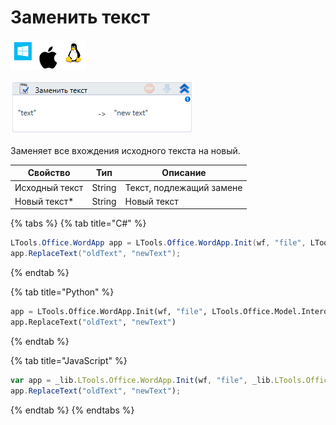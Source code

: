 # Заменить текст

![](<../../../.gitbook/assets/image (100) (1) (58).png>)

![](<../../../.gitbook/assets/image (128).png>)

Заменяет все вхождения исходного текста на новый.

| Свойство       | Тип    | Описание                 |
| -------------- | ------ | ------------------------ |
| Исходный текст | String | Текст, подлежащий замене |
| Новый текст\*  | String | Новый текст              |

{% tabs %}
{% tab title="C#" %}
```csharp
LTools.Office.WordApp app = LTools.Office.WordApp.Init(wf, "file", LTools.Office.Model.InteropTypes.DX);
app.ReplaceText("oldText", "newText");
```
{% endtab %}

{% tab title="Python" %}
```python
app = LTools.Office.WordApp.Init(wf, "file", LTools.Office.Model.InteropTypes.DX)
app.ReplaceText("oldText", "newText")
```
{% endtab %}

{% tab title="JavaScript" %}
```javascript
var app = _lib.LTools.Office.WordApp.Init(wf, "file", _lib.LTools.Office.Model.InteropTypes.DX);
app.ReplaceText("oldText", "newText");
```
{% endtab %}
{% endtabs %}

